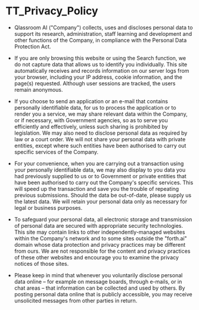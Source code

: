 # TT_Privacy_Policy

- Qlassroom AI ("Company") collects, uses and discloses personal data to support its  research, administration, staff learning and development and other functions of the Company, in compliance with the Personal Data Protection Act.

- If you are only browsing this website or using the Search function, we do not capture data that allows us to identify you individually. This site automatically receives and records information on our server logs from your browser, including your IP address, cookie information, and the page(s) requested. Although user sessions are tracked, the users remain anonymous.

- If you choose to send an application or an e-mail that contains personally identifiable data, for us to process the application or to render you a service, we may share relevant data within the Company, or if necessary, with Government agencies, so as to serve you efficiently and effectively, unless such sharing is prohibited by legislation. We may also need to disclose personal data as required by law or a court order. We will not share your personal data with private entities, except where such entities have been authorised to carry out specific services of the Company.

- For your convenience, when you are carrying out a transaction using your personally identifiable data, we may also display to you data you had previously supplied to us or to Government or private entities that have been authorised to carry out the Company's specific services. This will speed up the transaction and save you the trouble of repeating previous submissions. Should the data be out-of-date, please supply us the latest data. We will retain your personal data only as necessary for legal or business purposes.

- To safeguard your personal data, all electronic storage and transmission of personal data are secured with appropriate security technologies.
This site may contain links to other independently-managed websites within the Company's network and to some sites outside the "forth.ai" domain whose data protection and privacy practices may be different from ours. We are not responsible for the content and privacy practices of these other websites and encourage you to examine the privacy notices of those sites.

- Please keep in mind that whenever you voluntarily disclose personal data online – for example on message boards, through e-mails, or in chat areas – that information can be collected and used by others. By posting personal data online that is publicly accessible, you may receive unsolicited messages from other parties in return.
